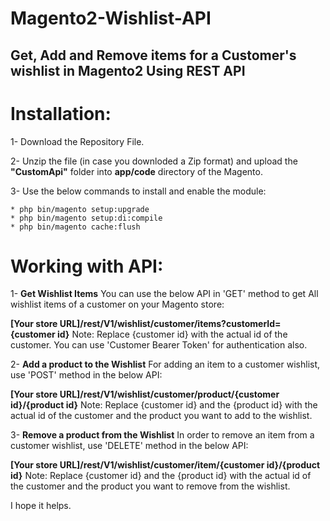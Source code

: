 # Magento2-Wishlist-API
## Get, Add and Remove items for a Customer's wishlist in Magento2 Using REST API

# Installation:
1- Download the Repository File. 

2- Unzip the file (in case you downloded a Zip format) and upload the **"CustomApi"** folder into **app/code** directory of the Magento. 

3- Use the below commands to install and enable the module:

    * php bin/magento setup:upgrade
    * php bin/magento setup:di:compile
    * php bin/magento cache:flush
    
# Working with API:
1- **Get Wishlist Items**
You can use the below API in 'GET' method to get All wishlist items of a customer on your Magento store:

**[Your store URL]/rest/V1/wishlist/customer/items?customerId={customer id}**
Note: Replace {customer id} with the actual id of the customer. You can use 'Customer Bearer Token' for authentication also.

2- **Add a product to the Wishlist** 
For adding an item to a customer wishlist, use 'POST' method in the below API:

**[Your store URL]/rest/V1/wishlist/customer/product/{customer id}/{product id}**
Note: Replace {customer id} and the {product id} with the actual id of the customer and the product you want to add to the wishlist. 

3- **Remove a product from the Wishlist**
In order to remove an item from a customer wishlist, use 'DELETE' method in the below API:

**[Your store URL]/rest/V1/wishlist/customer/item/{customer id}/{product id}**
Note: Replace {customer id} and the {product id} with the actual id of the customer and the product you want to remove from the wishlist. 

I hope it helps. 



